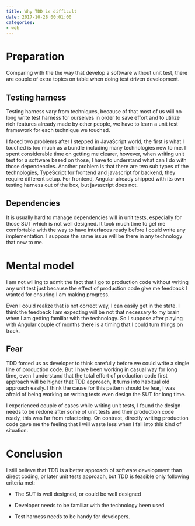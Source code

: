 ```yaml
---
title: Why TDD is difficult
date: 2017-10-28 00:01:00
categories:
- web
---
```

# Preparation 

Comparing with the the way that develop a software without unit test, there are couple of extra topics on table when doing test driven development.

## Testing harness

Testing harness vary from techniques, because of that most of us will no long write test harness for ourselves in order to save effort and to utilize rich features already made by other people, we have to learn a unit test framework for each technique we touched.

I faced two problems after I stepped in JavaScript world, the first is what I touched is too much as a bundle including many technologies new to me. I spent considerable time on getting me clearer, however, when writing unit test for a software based on those, I have to understand what can I do with those dependencies. Another problem is that there are two sub types of the technologies, TypeScript for frontend and javascript for backend, they require different setup. For frontend, Angular already shipped with its own testing harness out of the box, but javascript does not.

## Dependencies

It is usually hard to manage dependencies will in unit tests, especially for those SUT which is not well designed. It took much time to get me comfortable with the way to have interfaces ready before I could write any implementation. I suppose the same issue will be there in any technology that new to me.

# Mental model

I am not willing to admit the fact that I go to production code without writing any unit test just because the effect of production code give me feedback I wanted for ensuring I am making progress.

Even I could realize that is not correct way, I can easily get in the state. I think the feedback I am expecting will be not that necessary to my brain when I am getting familiar with the technology. So I suppose after playing with Angular couple of months there is a timing that I could turn things on track.


## Fear

TDD forced us as developer to think carefully before we could write a single line of production code. But I have been working in casual way for long time, even I understand that the total effort of production code first approach will be higher that TDD approach, It turns into habitual old approach easily. I think the cause for this pattern should be fear, I was afraid of being working on writing tests even design the SUT for long time. 

I experienced couple of cases while writing unit tests, I found the design needs to be redone after some of unit tests and their production code ready, this was far from refactoring. On contrast, directly writing production code gave me the feeling that I will waste less when I fall into this kind of situation.

# Conclusion

I still believe that TDD is a better approach of software development than direct coding, or later unit tests approach, but TDD is feasible only following criteria met:

- The SUT is well designed, or could be well designed

- Developer needs to be familiar with the technology been used

- Test harness needs to be handy for developers.


